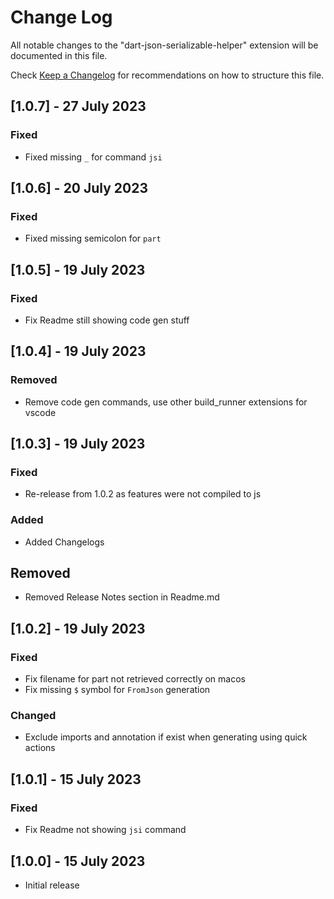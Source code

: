 # Change Log

All notable changes to the "dart-json-serializable-helper" extension will be documented in this file.

Check [Keep a Changelog](http://keepachangelog.com/) for recommendations on how to structure this file.

## [1.0.7] - 27 July 2023

### Fixed

- Fixed missing `_` for command `jsi`

## [1.0.6] - 20 July 2023

### Fixed

- Fixed missing semicolon for `part`

## [1.0.5] - 19 July 2023

### Fixed

- Fix Readme still showing code gen stuff

## [1.0.4] - 19 July 2023

### Removed

- Remove code gen commands, use other build_runner extensions for vscode

## [1.0.3] - 19 July 2023

### Fixed

- Re-release from 1.0.2 as features were not compiled to js
  
### Added

- Added Changelogs

## Removed

- Removed Release Notes section in Readme.md

## [1.0.2] - 19 July 2023

### Fixed

- Fix filename for part not retrieved correctly on macos
- Fix missing `$` symbol for `FromJson` generation

### Changed

- Exclude imports and annotation if exist when generating using quick actions

## [1.0.1] - 15 July 2023

### Fixed

- Fix Readme not showing `jsi` command

## [1.0.0] - 15 July 2023

- Initial release
  